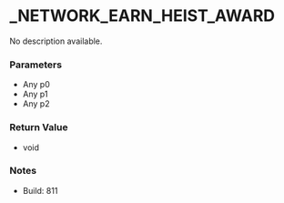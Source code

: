 # _NETWORK_EARN_HEIST_AWARD

No description available.

### Parameters
* Any p0
* Any p1
* Any p2

### Return Value
* void

### Notes
* Build: 811


